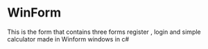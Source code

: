 # WinForm

This is the form that contains three forms register , login and simple calculator made in Winform windows in c#
